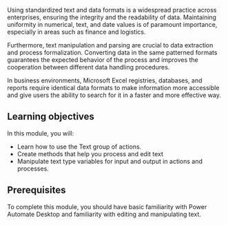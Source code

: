 Using standardized text and data formats is a widespread practice across enterprises, ensuring the integrity and the readability of data. Maintaining uniformity in numerical, text, and date values is of paramount importance, especially in areas such as finance and logistics.

Furthermore, text manipulation and parsing are crucial to data extraction and process formalization. Converting data in the same patterned formats guarantees the expected behavior of the process and improves the cooperation between different data handling procedures.

In business environments, Microsoft Excel registries, databases, and reports require identical data formats to make information more accessible and give users the ability to search for it in a faster and more effective way.

## Learning objectives

In this module, you will:

- Learn how to use the Text group of actions.
- Create methods that help you process and edit text
- Manipulate text type variables for input and output in actions and processes.

## Prerequisites

To complete this module, you should have basic familiarity with Power Automate Desktop and familiarity with editing and manipulating text.
